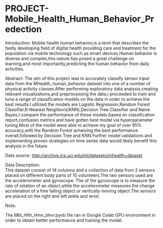 # PROJECT-Mobile_Health_Human_Behavior_Predection
Introduction:
     Mobile health human behavior,is a term that describes the fastly developing field of digital health providing care and treatment for the population via mobile technology such as smart devices.Human behavior is diverse and complex,this nature has posed a great challenge on learning,and most importantly,predicting the human behavior from daily activities.

Abstract:
    The aim of this project was to accurately classify sensor input data from the MHealth_human_behavior dataset into one of a number of physical activity classes.After performing exploratory data analysis,creating relevant visualizations,and preprocessing the data,i proceeded to train and tune a range of classification models on the data in order to achieve the best results.I utilized the models are Logistic Regression,Random Forest Classifier,K-Nearest Neighbors(KNN),Decision Tree Classifier and Naive Bayes.I compare the performance of these models based on classification report,confusion metrics and have gotten best model via hyperparameter tuning.Most of the model were able to achieve my goal of over 95% accuracy,with the Random Forest acheiving the best performance overall,followed by Decision Tree and KNN.Further model validations and implementing proven strategies on time series data would likely benefit this analysis in the future. 
           
Data source:
        http://archive.ics.uci.edu/ml/datasets/mhealth+dataset
       
Data Description:       
      This dataset consist of 14 columns and a collection of data from 2 sensors placed on different body parts of 10 volunteers.The two sensors used are the accelerometer and gyroscope.
The of the gyroscope is to measure the rate of rotation of an object,while the accelerometer measures the change acceleration of a free falling object or vertically moving object.The sensors are placed on the right and left ankle and wrist.

Note:

The Mbl_Hlth_Hmn_bhvr.pynb file ran in Google Colab GPU environment in order to obtain better performance and training the model.







